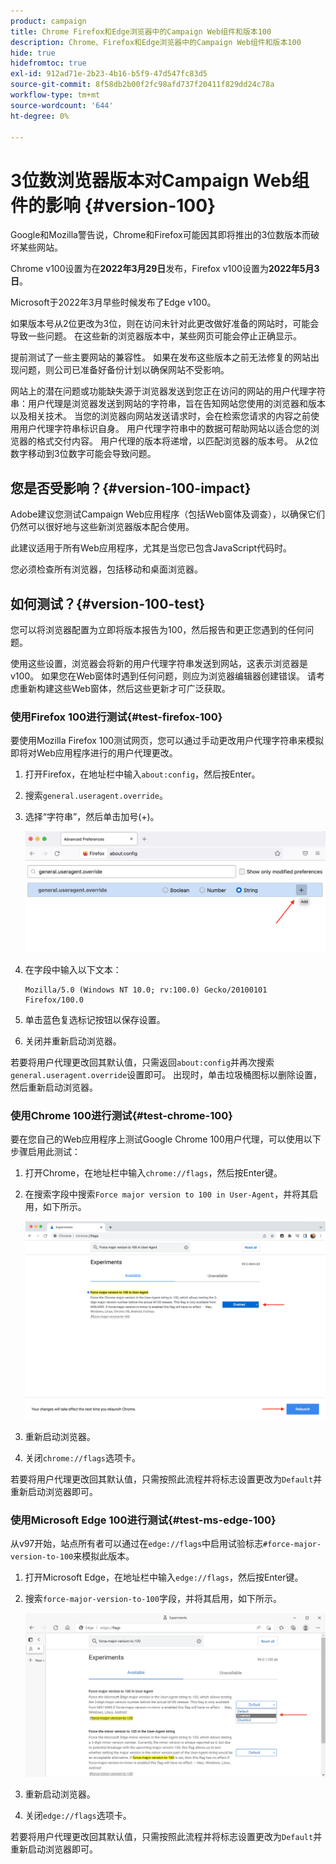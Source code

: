```yaml
---
product: campaign
title: Chrome Firefox和Edge浏览器中的Campaign Web组件和版本100
description: Chrome、Firefox和Edge浏览器中的Campaign Web组件和版本100
hide: true
hidefromtoc: true
exl-id: 912ad71e-2b23-4b16-b5f9-47d547fc83d5
source-git-commit: 8f58db2b00f2fc98afd737f20411f829dd24c78a
workflow-type: tm+mt
source-wordcount: '644'
ht-degree: 0%

---
```


# 3位数浏览器版本对Campaign Web组件的影响 {#version-100}

Google和Mozilla警告说，Chrome和Firefox可能因其即将推出的3位数版本而破坏某些网站。

Chrome v100设置为在&#x200B;**2022年3月29日**&#x200B;发布，Firefox v100设置为&#x200B;**2022年5月3日**。

Microsoft于2022年3月早些时候发布了Edge v100。

如果版本号从2位更改为3位，则在访问未针对此更改做好准备的网站时，可能会导致一些问题。 在这些新的浏览器版本中，某些网页可能会停止正确显示。

提前测试了一些主要网站的兼容性。 如果在发布这些版本之前无法修复的网站出现问题，则公司已准备好备份计划以确保网站不受影响。

网站上的潜在问题或功能缺失源于浏览器发送到您正在访问的网站的用户代理字符串：用户代理是浏览器发送到网站的字符串，旨在告知网站您使用的浏览器和版本以及相关技术。 当您的浏览器向网站发送请求时，会在检索您请求的内容之前使用用户代理字符串标识自身。 用户代理字符串中的数据可帮助网站以适合您的浏览器的格式交付内容。 用户代理的版本将递增，以匹配浏览器的版本号。 从2位数字移动到3位数字可能会导致问题。

## 您是否受影响？{#version-100-impact}

Adobe建议您测试Campaign Web应用程序（包括Web窗体及调查），以确保它们仍然可以很好地与这些新浏览器版本配合使用。

此建议适用于所有Web应用程序，尤其是当您已包含JavaScript代码时。

您必须检查所有浏览器，包括移动和桌面浏览器。

## 如何测试？{#version-100-test}

您可以将浏览器配置为立即将版本报告为100，然后报告和更正您遇到的任何问题。

使用这些设置，浏览器会将新的用户代理字符串发送到网站，这表示浏览器是v100。 如果您在Web窗体时遇到任何问题，则应为浏览器编辑器创建错误。 请考虑重新构建这些Web窗体，然后这些更新才可广泛获取。

### 使用Firefox 100进行测试{#test-firefox-100}

要使用Mozilla Firefox 100测试网页，您可以通过手动更改用户代理字符串来模拟即将对Web应用程序进行的用户代理更改。

1. 打开Firefox，在地址栏中输入`about:config`，然后按Enter。
1. 搜索`general.useragent.override`。
1. 选择“字符串”，然后单击加号(+)。

   ![](assets/do-not-localize/force-user-agent-firefox.png)

1. 在字段中输入以下文本：

   ```
   Mozilla/5.0 (Windows NT 10.0; rv:100.0) Gecko/20100101 Firefox/100.0
   ```

1. 单击蓝色复选标记按钮以保存设置。
1. 关闭并重新启动浏览器。

若要将用户代理更改回其默认值，只需返回`about:config`并再次搜索`general.useragent.override`设置即可。  出现时，单击垃圾桶图标以删除设置，然后重新启动浏览器。

### 使用Chrome 100进行测试{#test-chrome-100}

要在您自己的Web应用程序上测试Google Chrome 100用户代理，可以使用以下步骤启用此测试：

1. 打开Chrome，在地址栏中输入`chrome://flags`，然后按Enter键。
1. 在搜索字段中搜索`Force major version to 100 in User-Agent`，并将其启用，如下所示。

   ![](assets/do-not-localize/force-user-agent-chrome.png)

1. 重新启动浏览器。
1. 关闭`chrome://flags`选项卡。

若要将用户代理更改回其默认值，只需按照此流程并将标志设置更改为`Default`并重新启动浏览器即可。


### 使用Microsoft Edge 100进行测试{#test-ms-edge-100}

从v97开始，站点所有者可以通过在`edge://flags`中启用试验标志`#force-major-version-to-100`来模拟此版本。

1. 打开Microsoft Edge，在地址栏中输入`edge://flags`，然后按Enter键。
1. 搜索`force-major-version-to-100`字段，并将其启用，如下所示。

   ![](assets/do-not-localize/force-user-agent-edge.png)

1. 重新启动浏览器。
1. 关闭`edge://flags`选项卡。

若要将用户代理更改回其默认值，只需按照此流程并将标志设置更改为`Default`并重新启动浏览器即可。

